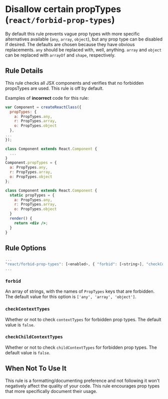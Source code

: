 # Disallow certain propTypes (`react/forbid-prop-types`)

<!-- end auto-generated rule header -->

By default this rule prevents vague prop types with more specific alternatives available (`any`, `array`, `object`), but any prop type can be disabled if desired. The defaults are chosen because they have obvious replacements. `any` should be replaced with, well, anything. `array` and `object` can be replaced with `arrayOf` and `shape`, respectively.

## Rule Details

This rule checks all JSX components and verifies that no forbidden propsTypes are used.
This rule is off by default.

Examples of **incorrect** code for this rule:

```jsx
var Component = createReactClass({
  propTypes: {
    a: PropTypes.any,
    r: PropTypes.array,
    o: PropTypes.object
  },
...
});

class Component extends React.Component {
  ...
}
Component.propTypes = {
  a: PropTypes.any,
  r: PropTypes.array,
  o: PropTypes.object
};

class Component extends React.Component {
  static propTypes = {
    a: PropTypes.any,
    r: PropTypes.array,
    o: PropTypes.object
  }
  render() {
    return <div />;
  }
}
```

## Rule Options

```js
...
"react/forbid-prop-types": [<enabled>, { "forbid": [<string>], "checkContextTypes": <boolean>, "checkChildContextTypes": <boolean> }]
...
```

### `forbid`

An array of strings, with the names of `PropTypes` keys that are forbidden. The default value for this option is `['any', 'array', 'object']`.

### `checkContextTypes`

Whether or not to check `contextTypes` for forbidden prop types. The default value is `false`.

### `checkChildContextTypes`

Whether or not to check `childContextTypes` for forbidden prop types. The default value is `false`.

## When Not To Use It

This rule is a formatting/documenting preference and not following it won't negatively affect the quality of your code. This rule encourages prop types that more specifically document their usage.
